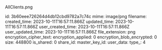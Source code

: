 AllClients.png

id: 3b60eee726264d4db12cbd9782a7c74c
mime: image/png
filename: 
created_time: 2023-10-11T16:57:11.866Z
updated_time: 2023-10-11T16:57:11.866Z
user_created_time: 2023-10-11T16:57:11.866Z
user_updated_time: 2023-10-11T16:57:11.866Z
file_extension: png
encryption_cipher_text: 
encryption_applied: 0
encryption_blob_encrypted: 0
size: 448800
is_shared: 0
share_id: 
master_key_id: 
user_data: 
type_: 4